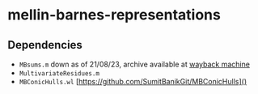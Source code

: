 # mellin-barnes-representations

## Dependencies
- `MBsums.m`
[](http://prac.us.edu.pl/~gluza/ambre/MBsums/MBsums.v1.0.3.m) down as of 21/08/23, archive available at [wayback machine](https://web.archive.org/web/20180927094145/http://prac.us.edu.pl/~gluza/ambre/MBsums/MBsums.v1.0.3.m)
- `MultivariateResidues.m`
- `MBConicHulls.wl`
[https://github.com/SumitBanikGit/MBConicHulls]()
